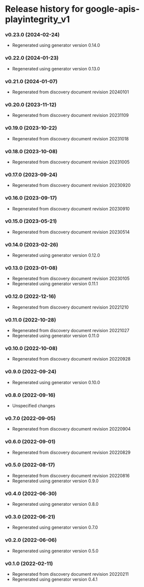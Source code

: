 # Release history for google-apis-playintegrity_v1

### v0.23.0 (2024-02-24)

* Regenerated using generator version 0.14.0

### v0.22.0 (2024-01-23)

* Regenerated using generator version 0.13.0

### v0.21.0 (2024-01-07)

* Regenerated from discovery document revision 20240101

### v0.20.0 (2023-11-12)

* Regenerated from discovery document revision 20231109

### v0.19.0 (2023-10-22)

* Regenerated from discovery document revision 20231018

### v0.18.0 (2023-10-08)

* Regenerated from discovery document revision 20231005

### v0.17.0 (2023-09-24)

* Regenerated from discovery document revision 20230920

### v0.16.0 (2023-09-17)

* Regenerated from discovery document revision 20230910

### v0.15.0 (2023-05-21)

* Regenerated from discovery document revision 20230514

### v0.14.0 (2023-02-26)

* Regenerated using generator version 0.12.0

### v0.13.0 (2023-01-08)

* Regenerated from discovery document revision 20230105
* Regenerated using generator version 0.11.1

### v0.12.0 (2022-12-16)

* Regenerated from discovery document revision 20221210

### v0.11.0 (2022-10-28)

* Regenerated from discovery document revision 20221027
* Regenerated using generator version 0.11.0

### v0.10.0 (2022-10-08)

* Regenerated from discovery document revision 20220928

### v0.9.0 (2022-09-24)

* Regenerated using generator version 0.10.0

### v0.8.0 (2022-09-16)

* Unspecified changes

### v0.7.0 (2022-09-05)

* Regenerated from discovery document revision 20220904

### v0.6.0 (2022-09-01)

* Regenerated from discovery document revision 20220829

### v0.5.0 (2022-08-17)

* Regenerated from discovery document revision 20220816
* Regenerated using generator version 0.9.0

### v0.4.0 (2022-06-30)

* Regenerated using generator version 0.8.0

### v0.3.0 (2022-06-21)

* Regenerated using generator version 0.7.0

### v0.2.0 (2022-06-06)

* Regenerated using generator version 0.5.0

### v0.1.0 (2022-02-11)

* Regenerated from discovery document revision 20220211
* Regenerated using generator version 0.4.1

